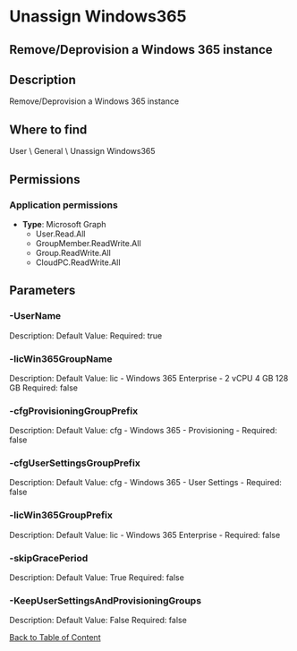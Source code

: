 # Unassign Windows365

## Remove/Deprovision a Windows 365 instance

## Description
Remove/Deprovision a Windows 365 instance

## Where to find
User \ General \ Unassign Windows365

## Permissions
### Application permissions
- **Type**: Microsoft Graph
  - User.Read.All
  - GroupMember.ReadWrite.All
  - Group.ReadWrite.All
  - CloudPC.ReadWrite.All


## Parameters
### -UserName
Description: 
Default Value: 
Required: true

### -licWin365GroupName
Description: 
Default Value: lic - Windows 365 Enterprise - 2 vCPU 4 GB 128 GB
Required: false

### -cfgProvisioningGroupPrefix
Description: 
Default Value: cfg - Windows 365 - Provisioning -
Required: false

### -cfgUserSettingsGroupPrefix
Description: 
Default Value: cfg - Windows 365 - User Settings -
Required: false

### -licWin365GroupPrefix
Description: 
Default Value: lic - Windows 365 Enterprise -
Required: false

### -skipGracePeriod
Description: 
Default Value: True
Required: false

### -KeepUserSettingsAndProvisioningGroups
Description: 
Default Value: False
Required: false


[Back to Table of Content](../../../README.md)

